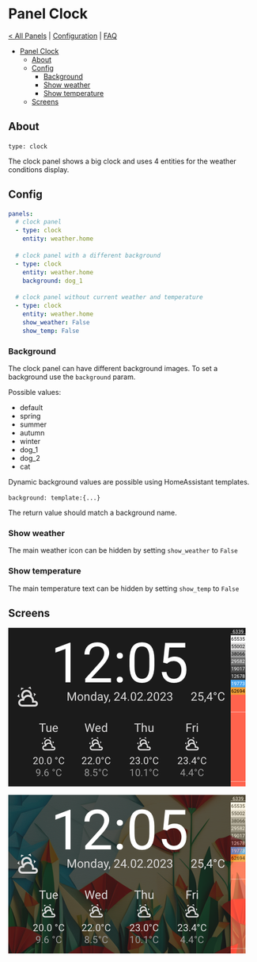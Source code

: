 # Panel Clock

[< All Panels](README.md) | [Configuration](../Config.md) | [FAQ](../FAQ.md)

- [Panel Clock](#panel-clock)
  - [About](#about)
  - [Config](#config)
    - [Background](#background)
    - [Show weather](#show-weather)
    - [Show temperature](#show-temperature)
  - [Screens](#screens)

## About

`type: clock`

The clock panel shows a big clock and uses 4 entities for the weather conditions display.

## Config

```yaml
panels:
  # clock panel
  - type: clock
    entity: weather.home

  # clock panel with a different background
  - type: clock
    entity: weather.home
    background: dog_1

  # clock panel without current weather and temperature
  - type: clock
    entity: weather.home
    show_weather: False
    show_temp: False
```

### Background

The clock panel can have different background images. To set a background use the `background` param.

Possible values:

- default
- spring
- summer
- autumn
- winter
- dog_1
- dog_2
- cat

Dynamic background values are possible using HomeAssistant templates.

`background: template:{...}`

The return value should match a background name.

### Show weather

The main weather icon can be hidden by setting `show_weather` to `False`

### Show temperature

The main temperature text can be hidden by setting `show_temp` to `False`

## Screens

![Panel Clock](../assets/panel_clock.png)

![Panel Clock Background](../assets/panel_clock_background.png)
